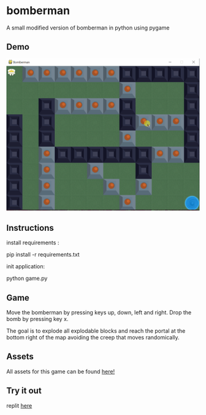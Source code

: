 # bomberman
A small modified version of bomberman in python using pygame

## Demo

![alt text](https://github.com/caiovini/bomberman/blob/master/demo.gif)

## Instructions 

install requirements :

pip install -r requirements.txt

init application:

python game.py

## Game

Move the bomberman by pressing keys up, down, left and right.
Drop the bomb by pressing key x.

The goal is to explode all explodable blocks and reach the portal
at the bottom right of the map avoiding the creep that moves randomically.


## Assets

All assets for this game can be found [here!](https://gamedevelopment.tutsplus.com/articles/enjoy-these-totally-free-bomberman-inspired-sprites--gamedev-8541)


## Try it out


replit [here](https://replit.com/@CaioVinicius18/bomberman?v=1)
